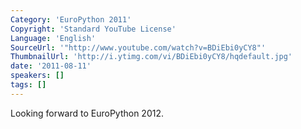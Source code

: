```yaml
---
Category: 'EuroPython 2011'
Copyright: 'Standard YouTube License'
Language: 'English'
SourceUrl: '"http://www.youtube.com/watch?v=BDiEbi0yCY8"'
ThumbnailUrl: 'http://i.ytimg.com/vi/BDiEbi0yCY8/hqdefault.jpg'
date: '2011-08-11'
speakers: []
tags: []
---
```

Looking forward to EuroPython 2012.

